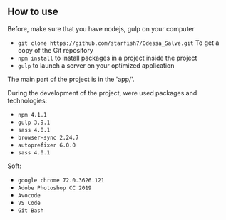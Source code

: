 ## How to use

Before, make sure that you have nodejs, gulp on your computer
- `git clone https://github.com/starfish7/Odessa_Salve.git` To get a copy of the Git repository
- `npm install` to install packages in a project inside the project
- `gulp` to launch a server on your optimized application

The main part of the project is in the 'app/'.

During the development of the project, were used packages and technologies:
- `npm 4.1.1`
- `gulp 3.9.1`
- `sass 4.0.1`
- `browser-sync 2.24.7`
- `autoprefixer 6.0.0`
- `sass 4.0.1`

Soft:
- `google chrome 72.0.3626.121`
- `Adobe Photoshop CC 2019`
- `Avocode`
- `VS Code`
- `Git Bash`


